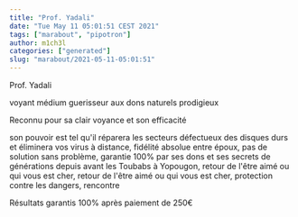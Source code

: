 ```yaml
---
title: "Prof. Yadali"
date: "Tue May 11 05:01:51 CEST 2021"
tags: ["marabout", "pipotron"]
author: m1ch3l
categories: ["generated"]
slug: "marabout/2021-05-11-05:01:51"
---
```


Prof. Yadali

voyant médium guerisseur aux dons naturels prodigieux

Reconnu pour sa clair voyance et son efficacité

son pouvoir est tel qu'il réparera les secteurs défectueux des disques durs et éliminera vos virus à distance, fidélité absolue entre époux, pas de solution sans problème, garantie 100% par ses dons et ses secrets de générations depuis avant les Toubabs à Yopougon, retour de l'être aimé ou qui vous est cher, retour de l'être aimé ou qui vous est cher, protection contre les dangers, rencontre

Résultats garantis 100% après paiement de 250€
